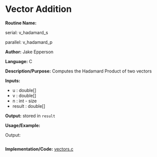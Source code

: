 # Vector Addition

**Routine Name:** 

serial: v_hadamard_s

parallel: v_hadamard_p

**Author:** Jake Epperson

**Language:** C

**Description/Purpose:** Computes the Hadamard Product of two vectors

**Inputs:**

- u : double[]
- v : double[]
- n : int - size
- result : double[]

**Output:** stored in `result`

**Usage/Example:**

Output:
```
```

**Implementation/Code:** [vectors.c](../../../../src/linear_algebra/C/vectors.c)